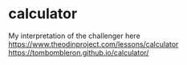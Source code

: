 # calculator
My interpretation of the challenger here https://www.theodinproject.com/lessons/calculator
https://tombombleron.github.io/calculator/
